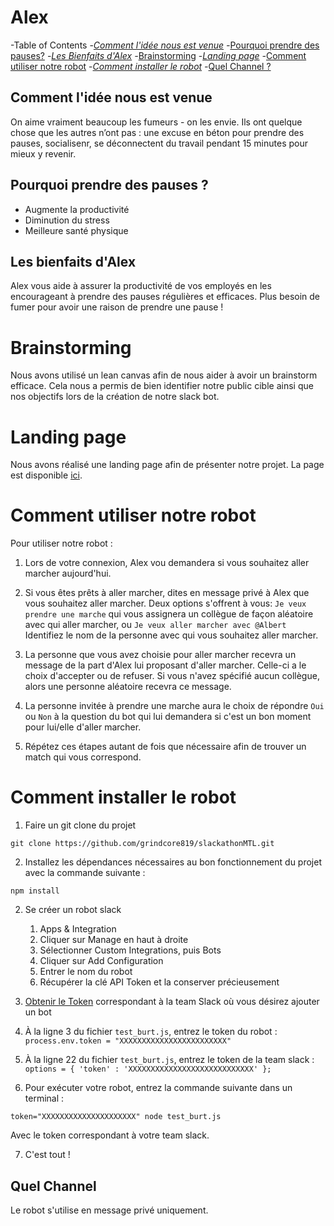 # Alex 

-Table of Contents 
-*[Comment l'idée nous est venue](comment-lidee-nous-est-venue)
-*[Pourquoi prendre des pauses?](pourquoi-prendre-des-pauses)
-*[Les Bienfaits d'Alex](les-bienfaits-dalex)
-*[Brainstorming](brainstorming)
-*[Landing page](landing-page)
-*[Comment utiliser notre robot](comment-utiliser-notre-robot)
-*[Comment installer le robot](comment-installer-le-robot) 
-*[Quel Channel ?](quel-channel)

## Comment l'idée nous est venue 
On aime vraiment beaucoup les fumeurs - on les envie. Ils ont quelque chose que les autres n’ont pas : une excuse en béton pour prendre des pauses, socialisenr, se déconnectent du travail pendant 15 minutes pour mieux y revenir.

## Pourquoi prendre des pauses ? 
- Augmente la productivité 
- Diminution du stress
- Meilleure santé physique 

## Les bienfaits d'Alex

Alex vous aide à assurer la productivité de vos employés en les encourageant à prendre des pauses régulières et efficaces. Plus besoin de fumer pour avoir une raison de prendre une pause !

# Brainstorming 
Nous avons utilisé un lean canvas afin de nous aider à avoir un brainstorm efficace. Cela nous a permis de bien identifier notre public cible ainsi que nos objectifs lors de la création de notre slack bot.


# Landing page 
Nous avons réalisé une landing page afin de présenter notre projet. La page est disponible [ici](http://mymoza.github.io/slackathon-alex/). 

# Comment utiliser notre robot 
Pour utiliser notre robot : 

1. Lors de votre connexion, Alex vou demandera si vous souhaitez aller marcher aujourd'hui.

2. Si vous êtes prêts à aller marcher, dites en message privé à Alex que vous souhaitez aller marcher. Deux options s'offrent à vous: `Je veux prendre une marche` qui vous assignera un collègue de façon aléatoire avec qui aller marcher, ou `Je veux aller marcher avec @Albert` Identifiez le nom de la personne avec qui vous souhaitez aller marcher. 

3. La personne que vous avez choisie pour aller marcher recevra un message de la part d'Alex lui proposant d'aller marcher. Celle-ci a le choix d'accepter ou de refuser. Si vous n'avez spécifié aucun collègue, alors une personne aléatoire recevra ce message. 

4. La personne invitée à prendre une marche aura le choix de répondre `Oui` ou `Non` à la question du bot qui lui demandera si c'est un bon moment pour lui/elle d'aller marcher.

5. Répétez ces étapes autant de fois que nécessaire afin de trouver un match qui vous correspond. 

# Comment installer le robot 

1. Faire un git clone du projet 

`git clone https://github.com/grindcore819/slackathonMTL.git`

2. Installez les dépendances nécessaires au bon fonctionnement du projet avec la commande suivante : 

`npm install`

2. Se créer un robot slack 
    1. Apps & Integration 
    2. Cliquer sur Manage en haut à droite 
    3. Sélectionner Custom Integrations, puis Bots
    4. Cliquer sur Add Configuration 
    5. Entrer le nom du robot 
    6. Récupérer la clé API Token et la conserver précieusement 

3. [Obtenir le Token](https://api.slack.com/docs/oauth-test-tokens) correspondant à la team Slack où vous désirez ajouter un bot 

4. À la ligne 3 du fichier `test_burt.js`, entrez le token du robot : 
    `process.env.token = "XXXXXXXXXXXXXXXXXXXXXXXX"`

5. À la ligne 22 du fichier `test_burt.js`, entrez le token de la team slack : 
`options = {
    'token' : 'XXXXXXXXXXXXXXXXXXXXXXXXXXXX'
 };`

6. Pour exécuter votre robot, entrez la commande suivante dans un terminal : 
 
`token="XXXXXXXXXXXXXXXXXXXXX" node test_burt.js`

Avec le token correspondant à votre team slack. 

7. C'est tout !

## Quel Channel 

Le robot s'utilise en message privé uniquement. 

